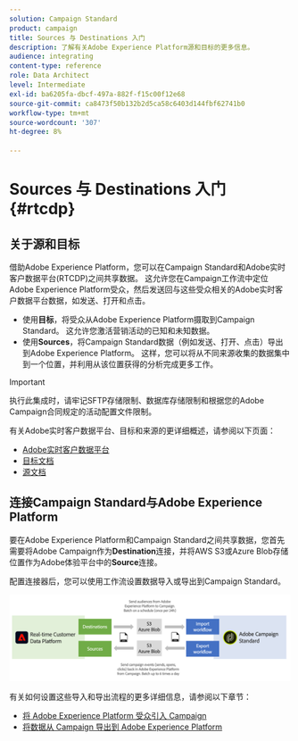 ```yaml
---
solution: Campaign Standard
product: campaign
title: Sources 与 Destinations 入门
description: 了解有关Adobe Experience Platform源和目标的更多信息。
audience: integrating
content-type: reference
role: Data Architect
level: Intermediate
exl-id: ba6205fa-dbcf-497a-882f-f15c00f12e68
source-git-commit: ca8473f50b132b2d5ca58c6403d144fbf62741b0
workflow-type: tm+mt
source-wordcount: '307'
ht-degree: 8%

---
```


# Sources 与 Destinations 入门 {#rtcdp}

## 关于源和目标

借助Adobe Experience Platform，您可以在Campaign Standard和Adobe实时客户数据平台(RTCDP)之间共享数据。 这允许您在Campaign工作流中定位Adobe Experience Platform受众，然后发送回与这些受众相关的Adobe实时客户数据平台数据，如发送、打开和点击。

* 使用&#x200B;**目标**，将受众从Adobe Experience Platform摄取到Campaign Standard。 这允许您激活营销活动的已知和未知数据。
* 使用&#x200B;**Sources**，将Campaign Standard数据（例如发送、打开、点击）导出到Adobe Experience Platform。 这样，您可以将从不同来源收集的数据集中到一个位置，并利用从该位置获得的分析完成更多工作。


>[!IMPORTANT]
>
>执行此集成时，请牢记SFTP存储限制、数据库存储限制和根据您的Adobe Campaign合同规定的活动配置文件限制。

有关Adobe实时客户数据平台、目标和来源的更详细概述，请参阅以下页面：

* [Adobe实时客户数据平台](https://experienceleague.adobe.com/docs/experience-platform/rtcdp/overview.html)
* [目标文档](https://experienceleague.adobe.com/docs/experience-platform/destinations/home.html)
* [源文档](https://experienceleague.adobe.com/docs/experience-platform/sources/home.html)

## 连接Campaign Standard与Adobe Experience Platform

要在Adobe Experience Platform和Campaign Standard之间共享数据，您首先需要将Adobe Campaign作为&#x200B;**Destination**&#x200B;连接，并将AWS S3或Azure Blob存储位置作为Adobe体验平台中的&#x200B;**Source**&#x200B;连接。

配置连接器后，您可以使用工作流设置数据导入或导出到Campaign Standard。

![](assets/rtcdp-schema.png)

有关如何设置这些导入和导出流程的更多详细信息，请参阅以下章节：

* [将 Adobe Experience Platform 受众引入 Campaign](../../integrating/using/ingest-aep-data.md)
* [将数据从 Campaign 导出到 Adobe Experience Platform](../../integrating/using/export-campaign-data.md)

